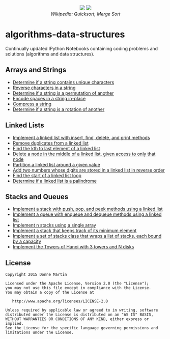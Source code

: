 <p align="center">
  <img src="http://upload.wikimedia.org/wikipedia/commons/6/6a/Sorting_quicksort_anim.gif">
  <img src="http://upload.wikimedia.org/wikipedia/commons/c/cc/Merge-sort-example-300px.gif">
  <br/>
  <i>Wikipedia: Quicksort, Merge Sort</i>
</p>

algorithms-data-structures
============

Continually updated IPython Notebooks containing coding problems and solutions (algorithms and data structures).

## Arrays and Strings

* [Determine if a string contains unique characters](http://nbviewer.ipython.org/github/donnemartin/algorithms-data-structures/blob/master/arrays-strings/unique_chars.ipynb)
* [Reverse characters in a string](http://nbviewer.ipython.org/github/donnemartin/algorithms-data-structures/blob/master/arrays-strings/reverse_string.ipynb)
* [Determine if a string is a permutation of another](http://nbviewer.ipython.org/github/donnemartin/algorithms-data-structures/blob/master/arrays-strings/permutation.ipynb)
* [Encode spaces in a string in-place](http://nbviewer.ipython.org/github/donnemartin/algorithms-data-structures/blob/master/arrays-strings/replace_char.ipynb)
* [Compress a string](http://nbviewer.ipython.org/github/donnemartin/algorithms-data-structures/blob/master/arrays-strings/compress.ipynb)
* [Determine if a string is a rotation of another](http://nbviewer.ipython.org/github/donnemartin/algorithms-data-structures/blob/master/arrays-strings/rotation.ipynb)

## Linked Lists

* [Implement a linked list with insert, find, delete, and print methods](http://nbviewer.ipython.org/github/donnemartin/algorithms-data-structures/blob/master/linked-lists/linked-list.ipynb)
* [Remove duplicates from a linked list](http://nbviewer.ipython.org/github/donnemartin/algorithms-data-structures/blob/master/linked-lists/remove-duplicates.ipynb)
* [Find the kth to last element of a linked list](http://nbviewer.ipython.org/github/donnemartin/algorithms-data-structures/blob/master/linked-lists/kth-to-last-elem.ipynb)
* [Delete a node in the middle of a linked list, given access to only that node](http://nbviewer.ipython.org/github/donnemartin/algorithms-data-structures/blob/master/linked-lists/delete-mid.ipynb)
* [Partition a linked list around a given value](http://nbviewer.ipython.org/github/donnemartin/algorithms-data-structures/blob/master/linked-lists/partition.ipynb)
* [Add two numbers whose digits are stored in a linked list in reverse order](http://nbviewer.ipython.org/github/donnemartin/algorithms-data-structures/blob/master/linked-lists/add-reverse.ipynb)
* [Find the start of a linked list loop](http://nbviewer.ipython.org/github/donnemartin/algorithms-data-structures/blob/master/linked-lists/find-loop-start.ipynb)
* [Determine if a linked list is a palindrome](http://nbviewer.ipython.org/github/donnemartin/algorithms-data-structures/blob/master/linked-lists/palindrome.ipynb)


## Stacks and Queues

* [Implement a stack with push, pop, and peek methods using a linked list](http://nbviewer.ipython.org/github/donnemartin/algorithms-data-structures/blob/master/stacks-queues/stack.ipynb)
* [Implement a queue with enqueue and dequeue methods using a linked list](http://nbviewer.ipython.org/github/donnemartin/algorithms-data-structures/blob/master/stacks-queues/queue.ipynb)
* [Implement n stacks using a single array](http://nbviewer.ipython.org/github/donnemartin/algorithms-data-structures/blob/master/stacks-queues/n-stacks.ipynb)
* [Implement a stack that keeps track of its minimum element](http://nbviewer.ipython.org/github/donnemartin/algorithms-data-structures/blob/master/stacks-queues/stack-min.ipynb)
* [Implement a set of stacks class that wraps a list of stacks, each bound by a capacity](http://nbviewer.ipython.org/github/donnemartin/algorithms-data-structures/blob/master/stacks-queues/set-of-stacks.ipynb)
* [Implement the Towers of Hanoi with 3 towers and N disks](http://nbviewer.ipython.org/github/donnemartin/algorithms-data-structures/blob/master/stacks-queues/hanoi.ipynb)

## License

    Copyright 2015 Donne Martin

    Licensed under the Apache License, Version 2.0 (the "License");
    you may not use this file except in compliance with the License.
    You may obtain a copy of the License at

       http://www.apache.org/licenses/LICENSE-2.0

    Unless required by applicable law or agreed to in writing, software
    distributed under the License is distributed on an "AS IS" BASIS,
    WITHOUT WARRANTIES OR CONDITIONS OF ANY KIND, either express or implied.
    See the License for the specific language governing permissions and
    limitations under the License.

